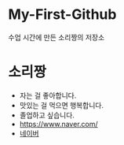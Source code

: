 # My-First-Github
수업 시간에 만든 소리짱의 저장소

# 소리짱
 * 자는 걸 좋아합니다.
 * 맛있는 걸 먹으면 행복합니다.
 * 졸업하고 싶습니다.
 * https://www.naver.com/
 * [네이버](https://www.naver.com/)
